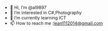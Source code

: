 - 👋 Hi, I’m @al9897
- 👀 I’m interested in C#,Photography
- 🌱 I’m currently learning ICT
- 📫 How to reach me :lean1112014@gmail.com

<!---
al9897/al9897 is a ✨ special ✨ repository because its `README.md` (this file) appears on your GitHub profile.
You can click the Preview link to take a look at your changes.
--->
